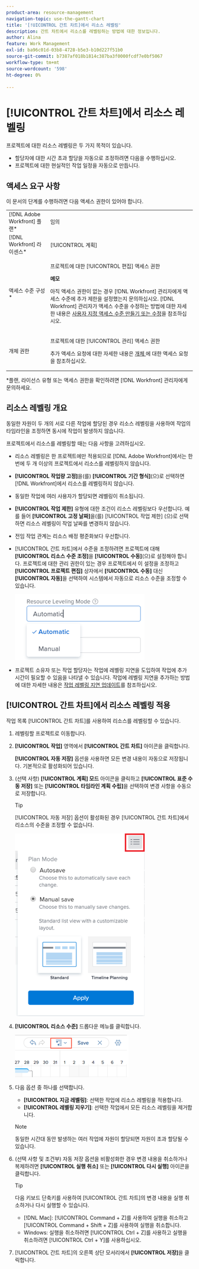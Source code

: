 ```yaml
---
product-area: resource-management
navigation-topic: use-the-gantt-chart
title: '[!UICONTROL 간트 차트]에서 리소스 레벨링'
description: 간트 차트에서 리소스를 레벨링하는 방법에 대한 정보입니다.
author: Alina
feature: Work Management
exl-id: ba96c01d-03b8-4728-b5e3-b10d227f51b0
source-git-commit: b7387af018b1814c387ba3f0000fcdf7e0bf5067
workflow-type: tm+mt
source-wordcount: '598'
ht-degree: 0%

---
```


# [!UICONTROL 간트 차트]에서 리소스 레벨링

프로젝트에 대한 리소스 레벨링은 두 가지 목적이 있습니다.

* 할당자에 대한 시간 초과 할당을 자동으로 조정하려면 다음을 수행하십시오.
* 프로젝트에 대한 현실적인 작업 일정을 자동으로 만듭니다.

## 액세스 요구 사항

이 문서의 단계를 수행하려면 다음 액세스 권한이 있어야 합니다.

<table style="table-layout:auto"> 
 <col> 
 <col> 
 <tbody> 
  <tr> 
   <td role="rowheader">[!DNL Adobe Workfront] 플랜*</td> 
   <td> <p>임의 </p> </td> 
  </tr> 
  <tr> 
   <td role="rowheader">[!DNL Workfront] 라이센스*</td> 
   <td> <p>[!UICONTROL 계획] </p> </td> 
  </tr> 
  <tr> 
   <td role="rowheader">액세스 수준 구성*</td> 
   <td> <p>프로젝트에 대한 [!UICONTROL 편집] 액세스 권한</p> <p><b>메모</b>

아직 액세스 권한이 없는 경우 [!DNL Workfront] 관리자에게 액세스 수준에 추가 제한을 설정했는지 문의하십시오. [!DNL Workfront] 관리자가 액세스 수준을 수정하는 방법에 대한 자세한 내용은 <a href="../../../administration-and-setup/add-users/configure-and-grant-access/create-modify-access-levels.md" class="MCXref xref">사용자 지정 액세스 수준 만들기 또는 수정</a>을 참조하십시오.</p> </td>
</tr> 
  <tr> 
   <td role="rowheader">개체 권한</td> 
   <td> <p>프로젝트에 대한 [!UICONTROL 관리] 액세스 권한</p> <p>추가 액세스 요청에 대한 자세한 내용은 <a href="../../../workfront-basics/grant-and-request-access-to-objects/request-access.md" class="MCXref xref">개체 </a>에 대한 액세스 요청 을 참조하십시오.</p> </td> 
  </tr> 
 </tbody> 
</table>

&#42;플랜, 라이선스 유형 또는 액세스 권한을 확인하려면 [!DNL Workfront] 관리자에게 문의하세요.

## 리소스 레벨링 개요

동일한 자원이 두 개의 서로 다른 작업에 할당된 경우 리소스 레벨링을 사용하여 작업의 타임라인을 조정하면 동시에 작업이 발생하지 않습니다.

프로젝트에서 리소스를 레벨링할 때는 다음 사항을 고려하십시오.

* 리소스 레벨링은 한 프로젝트에만 적용되므로 [!DNL Adobe Workfront]에서는 한 번에 두 개 이상의 프로젝트에서 리소스를 레벨링하지 않습니다.
* **[!UICONTROL 작업량 고정]**&#x200B;을(를) **[!UICONTROL 기간 형식]**(으)로 선택하면 [!DNL Workfront]에서 리소스를 레벨링하지 않습니다.
* 동일한 작업에 여러 사용자가 할당되면 레벨링이 취소됩니다.
* **[!UICONTROL 작업 제한]** 유형에 대한 조건이 리소스 레벨링보다 우선합니다. 예를 들어 **[!UICONTROL 고정 날짜]**&#x200B;을(를) [!UICONTROL 작업 제한] (으)로 선택하면 리소스 레벨링이 작업 날짜를 변경하지 않습니다.
* 전임 작업 관계는 리소스 배정 평준화보다 우선합니다.
* [!UICONTROL 간트 차트]에서 수준을 조정하려면 프로젝트에 대해 **[!UICONTROL 리소스 수준 조정]**&#x200B;을 **[!UICONTROL 수동]**(으)로 설정해야 합니다. 프로젝트에 대한 관리 권한이 있는 경우 프로젝트에서 이 설정을 조정하고 **[!UICONTROL 프로젝트 편집]** 상자에서 **[!UICONTROL 수동]** 대신 **[!UICONTROL 자동]**&#x200B;을 선택하여 시스템에서 자동으로 리소스 수준을 조정할 수 있습니다.

  ![리소스 레벨링 모드](assets/resource-leveling-mode-350x177.png)

* 프로젝트 소유자 또는 작업 할당자는 작업에 레벨링 지연을 도입하여 작업에 추가 시간이 필요할 수 있음을 나타낼 수 있습니다. 작업에 레벨링 지연을 추가하는 방법에 대한 자세한 내용은 [작업 레벨링 지연 업데이트](../../../manage-work/tasks/task-information/task-leveling-delay.md)를 참조하십시오.

## [!UICONTROL 간트 차트]에서 리소스 레벨링 적용

작업 목록 [!UICONTROL 간트 차트]를 사용하여 리소스를 레벨링할 수 있습니다.

1. 레벨링할 프로젝트로 이동합니다.
1. **[!UICONTROL 작업]** 영역에서 **[!UICONTROL 간트 차트]** 아이콘을 클릭합니다.

   **[!UICONTROL 자동 저장]** 옵션을 사용하면 모든 변경 내용이 자동으로 저장됩니다. 기본적으로 활성화되어 있습니다.

1. (선택 사항) **[!UICONTROL 계획] 모드** 아이콘을 클릭하고 **[!UICONTROL 표준 수동 저장]** 또는 **[!UICONTROL 타임라인 계획 수립]**&#x200B;을 선택하여 변경 사항을 수동으로 저장합니다.

   >[!TIP]
   >
   >[!UICONTROL 자동 저장] 옵션이 활성화된 경우 [!UICONTROL 간트 차트]에서 리소스의 수준을 조정할 수 없습니다.

   ![수동 설정 사용](assets/manual-standard-setting-enabled-quicksilver-task-list-350x493.png)

1. **[!UICONTROL 리소스 수준]** 드롭다운 메뉴를 클릭합니다.

   ![Level_resources.png](assets/level-resouces.png)

1. 다음 옵션 중 하나를 선택합니다.

   * **[!UICONTROL 지금 레벨링]**: 선택한 작업에 리소스 레벨링을 적용합니다.
   * **[!UICONTROL 레벨링 지우기]**: 선택한 작업에서 모든 리소스 레벨링을 제거합니다.

   >[!NOTE]
   >
   >동일한 시간대 동안 발생하는 여러 작업에 자원이 할당되면 자원이 초과 할당될 수 있습니다.

1. (선택 사항 및 조건부) 자동 저장 옵션을 비활성화한 경우 변경 내용을 취소하거나 복제하려면 **[!UICONTROL 실행 취소]** 또는 &#x200B;**[!UICONTROL 다시 실행]** 아이콘을 클릭합니다.

   >[!TIP]
   >
   >다음 키보드 단축키를 사용하여 [!UICONTROL 간트 차트]의 변경 내용을 실행 취소하거나 다시 실행할 수 있습니다.
   >
   >* [!DNL Mac]: [!UICONTROL Command + Z]를 사용하여 실행을 취소하고 [!UICONTROL Command + Shift + Z]를 사용하여 실행을 취소합니다.
   >* Windows: 실행을 취소하려면 [!UICONTROL Ctrl + Z]를 사용하고 실행을 취소하려면 [!UICONTROL Ctrl + Y]를 사용하십시오.


1. [!UICONTROL 간트 차트]의 오른쪽 상단 모서리에서 **[!UICONTROL 저장]**&#x200B;을 클릭합니다.

<!--
<div data-mc-conditions="QuicksilverOrClassic.Draft mode">
<h2>Overview of Leveling Delay</h2>
<p data-mc-conditions="QuicksilverOrClassic.Draft mode">(NOTE: moved to its own article: /Content/Manage work/Tasks/Task information/task-leveling-delay.htm) </p>
<p>At times, there might be conflicts between task schedules on a project. You can level resources or address resource conflicts by rescheduling resources and tasks so that all tasks can be completed within a realistic schedule. </p>
<p>As the project manager, or the task assignee, you can also add a Leveling Delay on individual tasks to account for any resource or scheduling conflicts. In other words, a task might be scheduled with a delay to ensure that when Adobe Workfront levels the tasks a more realistic schedule overcomes resource conflicts.</p>
<p>To manually add a Leveling Delay to a task:</p>
<ol>
<li value="1">Navigate to a task for which you want to add a Leveling Delay.</li>
<li value="2"> <p data-mc-conditions="QuicksilverOrClassic.Quicksilver"> Click the <strong>More icon</strong> to the right of the task name, then click <strong>Edit</strong>. </p>  </li>
<li value="3">Click <strong>Settings</strong>.<br></li>
<li value="4">Specify the <strong>Leveling Delay</strong>, in hours.<br>This is the time that the resource will be delayed starting the task due to resource conflicts.</li>
<li value="5">Click <strong>Save Changes</strong>. </li>
</ol>
</div>
-->
